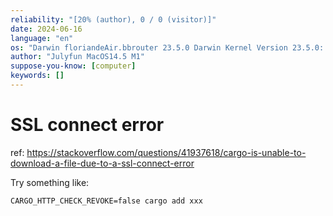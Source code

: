 ```yaml
---
reliability: "[20% (author), 0 / 0 (visitor)]"
date: 2024-06-16
language: "en"
os: "Darwin floriandeAir.bbrouter 23.5.0 Darwin Kernel Version 23.5.0: Wed May  1 20:16:51 PDT 2024; root:xnu-10063.121.3~5/RELEASE_ARM64_T8103 arm64"
author: "Julyfun MacOS14.5 M1"
suppose-you-know: [computer]
keywords: []
---
```


# SSL connect error

ref: https://stackoverflow.com/questions/41937618/cargo-is-unable-to-download-a-file-due-to-a-ssl-connect-error

Try something like:

```
CARGO_HTTP_CHECK_REVOKE=false cargo add xxx
```

